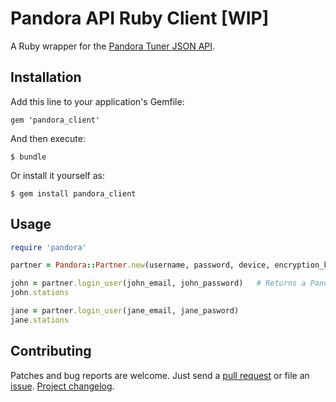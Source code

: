 Pandora API Ruby Client [WIP]
=============================

A Ruby wrapper for the [Pandora Tuner JSON API][tuner_api].

## Installation

Add this line to your application's Gemfile:

    gem 'pandora_client'

And then execute:

    $ bundle

Or install it yourself as:

    $ gem install pandora_client

## Usage

```ruby
require 'pandora'

partner = Pandora::Partner.new(username, password, device, encryption_key, decryption_key)

john = partner.login_user(john_email, john_password)   # Returns a Pandora::User
john.stations

jane = partner.login_user(jane_email, jane_pasword)
jane.stations
```

## Contributing

Patches and bug reports are welcome. Just send a [pull request][pullrequests] or
file an [issue][issues]. [Project changelog][changelog].


[tuner_api]:      http://pan-do-ra-api.wikia.com/wiki/Json/5
[pullrequests]:   https://github.com/nixme/pandora_client/pulls
[issues]:         https://github.com/nixme/pandora_client/issues
[changelog]:      https://github.com/nixme/pandora_client/blob/master/CHANGELOG.md
